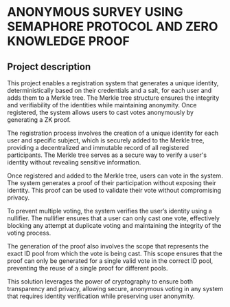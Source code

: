 # ANONYMOUS SURVEY USING SEMAPHORE PROTOCOL AND ZERO KNOWLEDGE PROOF

## Project description
This project enables a registration system that generates a unique identity, deterministically based on their credentials and a salt, for each user and adds them to a Merkle tree. The Merkle tree structure ensures the integrity and verifiability of the identities while maintaining anonymity. Once registered, the system allows users to cast votes anonymously by generating a ZK proof.

The registration process involves the creation of a unique identity for each user and specific subject, which is securely added to the Merkle tree, providing a decentralized and immutable record of all registered participants. The Merkle tree serves as a secure way to verify a user's identity without revealing sensitive information.

Once registered and added to the Merkle tree, users can vote in the system. The system generates a proof of their participation without exposing their identity. This proof can be used to validate their vote without compromising privacy.

To prevent multiple voting, the system verifies the user’s identity using a nullifier. The nullifier ensures that a user can only cast one vote, effectively blocking any attempt at duplicate voting and maintaining the integrity of the voting process.

The generation of the proof also involves the scope that represents the exact ID pool from which the vote is being cast. This scope ensures that the proof can only be generated for a single valid vote in the correct ID pool, preventing the reuse of a single proof for different pools.

This solution leverages the power of cryptography to ensure both transparency and privacy, allowing secure, anonymous voting in any system that requires identity verification while preserving user anonymity.
